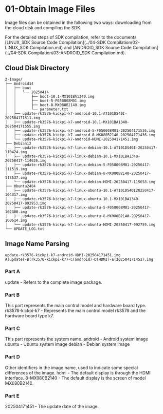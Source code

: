 # 01-Obtain Image Files

Image files can be obtained in the following two ways: downloading from the cloud disk and compiling the SDK.

For the detailed steps of SDK compilation, refer to the documents [LINUX_SDK Source Code Compilation](../04-SDK Compilation/02-LINUX_SDK Compilation.md) and [ANDROID_SDK Source Code Compilation](../04-SDK Compilation/03-ANDROID_SDK Compilation.md).

## Cloud Disk Directory

```
2-Image/
├── Android14
│   ├── boot
│   │   └── 20250414
│   │       ├── boot-10.1-MX101BA1340.img
│   │       ├── boot-5-F050008M01.img
│   │       ├── boot-8-MX080B2140.img
│   │       └── parameter.txt
│   ├── update-rk3576-kickpi-k7-android-10.1-AT101DS40I-202504171511.img
│   ├── update-rk3576-kickpi-k7-android-10.1-MX101BA1340-202504171555.img
│   ├── update-rk3576-kickpi-k7-android-5-F050008M01-202504171536.img
│   ├── update-rk3576-kickpi-k7-android-8-MX080B2140-202504171436.img
│   └── update-rk3576-kickpi-k7-android-HDMI-202504171451.img
├── Debian12
│   ├── update-rk3576-kickpi-k7-linux-debian-10.1-AT101DS40I-20250417-110424.img
│   ├── update-rk3576-kickpi-k7-linux-debian-10.1-MX101BA1340-20250417-114626.img
│   ├── update-rk3576-kickpi-k7-linux-debian-5-F050008M01-20250417-111519.img
│   ├── update-rk3576-kickpi-k7-linux-debian-8-MX080B2140-20250417-113537.img
│   └── update-rk3576-kickpi-k7-linux-debian-HDMI-20250417-115658.img
├── Ubuntu2404
│   ├── update-rk3576-kickpi-k7-linux-ubuntu-10.1-AT101DS40I20250417-104317.img
│   ├── update-rk3576-kickpi-k7-linux-ubuntu-10.1-MX101BA1340-20250417-093953.img
│   ├── update-rk3576-kickpi-k7-linux-ubuntu-5-F050008M01-20250417-102300.img
│   ├── update-rk3576-kickpi-k7-linux-ubuntu-8-MX080B2140-20250417-100614.img
│   └── update-rk3576-kickpi-k7-linux-ubuntu-HDMI-20250417-092759.img
└── UPDATE_LOG.txt
```

## Image Name Parsing

```
update-rk3576-kickpi-k7-android-HDMI-202504171451.img
A(update)-B(rk3576-kickpi-k7)-C(android)-D(HDMI)-E(202504171451).img
```

### Part A
update - Refers to the complete image package.

### Part B
This part represents the main control model and hardware board type.
rk3576-kickpi-k7 - Represents the main control model rk3576 and the hardware board type k7.

### Part C
This part represents the system name.
android - Android system image
ubuntu - Ubuntu system image
debian - Debian system image

### Part D
Other identifiers in the image name, used to indicate some special differences of the image.
hdmi - The default display is through the HDMI interface.
8-MX080B2140 - The default display is the screen of model MX080B2140.

### Part E
202504171451 - The update date of the image.